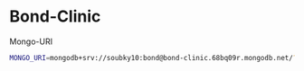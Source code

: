 # Bond-Clinic

Mongo-URI

```bash
MONGO_URI=mongodb+srv://soubky10:bond@bond-clinic.68bq09r.mongodb.net/?retryWrites=true&w=majority
